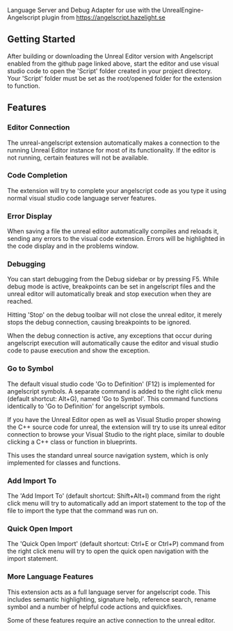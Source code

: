 Language Server and Debug Adapter for use with the UnrealEngine-Angelscript plugin from https://angelscript.hazelight.se

## Getting Started
After building or downloading the Unreal Editor version with Angelscript
enabled from the github page linked above, start the editor and use visual
studio code to open the 'Script' folder created in your project directory.
Your 'Script' folder must be set as the root/opened folder for the extension to
function.

## Features
### Editor Connection
The unreal-angelscript extension automatically makes a connection to the
running Unreal Editor instance for most of its functionality. If the editor
is not running, certain features will not be available.

### Code Completion
The extension will try to complete your angelscript code as you type it
using normal visual studio code language server features.

### Error Display
When saving a file the unreal editor automatically compiles and reloads it,
sending any errors to the visual code extension. Errors will be highlighted
in the code display and in the problems window.

### Debugging
You can start debugging from the Debug sidebar or by pressing F5. While
debug mode is active, breakpoints can be set in angelscript files and
the unreal editor will automatically break and stop execution when
they are reached.

Hitting 'Stop' on the debug toolbar will not close the unreal editor,
it merely stops the debug connection, causing breakpoints to be ignored.

When the debug connection is active, any exceptions that occur during
angelscript execution will automatically cause the editor and visual
studio code to pause execution and show the exception.

### Go to Symbol
The default visual studio code 'Go to Definition' (F12) is implemented for
angelscript symbols. A separate command is added to the right click menu
(default shortcut: Alt+G), named 'Go to Symbol'. This command functions
identically to 'Go to Definition' for angelscript symbols.

If you have the Unreal Editor open as well as Visual Studio proper showing
the C++ source code for unreal, the extension will try to use its
unreal editor connection to browse your Visual Studio to the right place,
similar to double clicking a C++ class or function in blueprints.

This uses the standard unreal source navigation system, which is only
implemented for classes and functions.

### Add Import To
The 'Add Import To' (default shortcut: Shift+Alt+I) command from the
right click menu will try to automatically add an import statement
to the top of the file to import the type that the command was run on.

### Quick Open Import
The 'Quick Open Import' (default shortcut: Ctrl+E or Ctrl+P) command from the
right click menu will try to open the quick open navigation with the import
statement.

### More Language Features
This extension acts as a full language server for angelscript code. This includes
semantic highlighting, signature help, reference search, rename symbol and a number
of helpful code actions and quickfixes.

Some of these features require an active connection to the unreal editor.